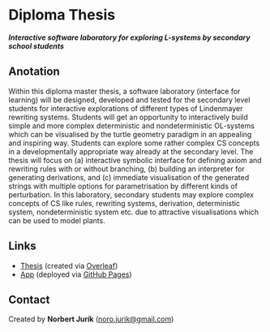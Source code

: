 # Diploma Thesis
***Interactive software laboratory for exploring L-systems by secondary school students***

## Anotation
Within this diploma master thesis, a software laboratory (interface for learning) will be designed, developed and tested for the secondary level students for interactive explorations of different types of Lindenmayer rewriting systems. Students will get an opportunity to interactively build simple and more complex deterministic and nondeterministic OL-systems which can be visualised by the turtle geometry paradigm in an appealing and inspiring way. Students can explore some rather complex CS concepts in a developmentally appropriate way already at the secondary level. The thesis will focus on (a) interactive symbolic interface for defining axiom and rewriting rules with or without branching, (b) building an interpreter for generating derivations, and (c) immediate visualisation of the generated strings with multiple options for parametrisation by different kinds of perturbation. In this laboratory, secondary students may explore complex concepts of CS like rules, rewriting systems, derivation, deterministic system, nondeterministic system etc. due to attractive visualisations which can be used to model plants.

## Links
- [Thesis](https://github.com/NorbertJu/Diplomovka/blob/literature/literature/diplomova_praca.pdf) (created via [Overleaf](https://www.overleaf.com/read/sxrfdhvxptck))
- [App](https://l-system-lab.github.io/) (deployed via [GitHub Pages](https://github.com/L-System-Lab/L-System-Lab.github.io))

## Contact
Created by **Norbert Jurík** (noro.jurik@gmail.com)
